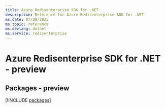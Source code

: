 ```yaml
---
title: Azure Redisenterprise SDK for .NET
description: Reference for Azure Redisenterprise SDK for .NET
ms.date: 07/29/2025
ms.topic: reference
ms.devlang: dotnet
ms.service: redisenterprise
---
```

# Azure Redisenterprise SDK for .NET - preview
## Packages - preview
[!INCLUDE [packages](redisenterprise-index.md)]